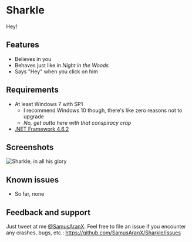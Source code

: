 # Sharkle
Hey!

## Features
* Believes in you
* Behaves just like in *Night in the Woods*
* Says "Hey" when you click on him

## Requirements
* At least Windows 7 with SP1
  * I recommend Windows 10 though, there's like zero reasons not to upgrade
  * *No, get outta here with that conspiracy crap*
* [.NET Framework 4.6.2](https://www.microsoft.com/en-us/download/details.aspx?id=53344)

## Screenshots
![Sharkle, in all his glory](https://cloud.githubusercontent.com/assets/676069/23636195/5008ab5a-02d4-11e7-8154-288ab590452c.png)

## Known issues
* So far, none

## Feedback and support
Just tweet at me [@SamusAranX](https://twitter.com/SamusAranX).
Feel free to file an issue if you encounter any crashes, bugs, etc.: https://github.com/SamusAranX/Sharkle/issues